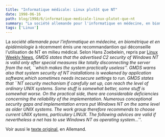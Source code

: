 ```yaml
---
title: "Informatique médicale: Linux plutôt que NT"
date: 1998-06-16
path: blog/1998/6/informatique-medicale-linux-plutot-que-nt
summary: "La société allemande pour l'informatique en médecine, en biométrique et en épidémiologie à récemment émis une recommandantion qui déconseille l'utilisation de NT en milieu médical."
tags: ['Linux']
---
```


<P>
La <EM>société allemande pour l'informatique en médecine, en biométrique et
en épidémiologie</EM> à récemment émis une recommandantion qui déconseille
l'utilisation de NT en milieu médical. Selon
Hans Zoebelein, repris par <A HREF="http://lwn.net/daily/linuxovernt.html">Linux Weekly News</A>,
<EM>GMDS states that the advertised C2 security of Windows NT is valid
only after special measures like totally disconnecting the server from
the net, ``which makes the system practically useless''. GMDS warns also
that system security of NT installations is weakened by application
software,which sometimes needs incsecure settings to run.
GMDS states that ``NT security mechanism if carefully set up, can reach
the level of ordinary UNIX systems. Some stuff is somewhat better, some
stuff is somewhat worse.  On the practical side, there are considerable
deficiencies concerning the reliability of the implementation. Numerous
conceptional security gaps and implementation errors put  Windows NT on
the same level as older UNIX systems. The  work group therefore recommends
to choose current UNIX sytems, particulary LINUX. The following  advices
are valid if nevertheless a net has to use Windows NT as operating
system...</EM>''.
</P>

<P>
Voir aussi le <A HREF="http://www.Uni-Mainz.DE/FB/Medizin/IMSD/AGDatenschutz/Empfehlungen/NT.html">texte original</A>, en Allemand.
</P>



